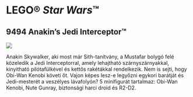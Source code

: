 # LEGO® *Star Wars*™

## 9494 Anakin’s Jedi Interceptor™

![](https://www.lego.com/cdn/product-assets/product.img.pri/9494_prod.jpg)

Anakin Skywalker, aki most már Sith-tanítvány, a Mustafar bolygó felé közeledik a Jedi Interceptorral, amely lehajtható szárnyszárnyakkal, kinyitható pilótafülkével és kettős rakétákkal rendelkezik. Nem is sejti, hogy Obi-Wan Kenobi követi őt. Vajon képes lesz-e legyőzni egykori barátját és Jedi-mesterét a veszélyes lávafolyón? 5 minifigurát tartalmaz: Obi-Wan Kenobi, Nute Gunray, biztonsági harci droid és R2-D2.